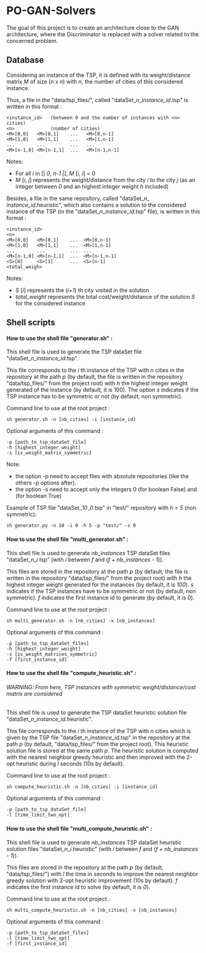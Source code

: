 # PO-GAN-Solvers

The goal of this project is to create an architecture close to the GAN architecture, where the Discriminator is replaced with a solver related to the concerned problem.

## Database

Considering an instance of the TSP, it is defined with its weight/distance matrix *M* of size (*n* x *n*) with *n*, the
number of cities of this considered instance.

Thus, a file in the "data/tsp_files/", called "dataSet_*n*_*instance_id*.tsp" is written in this format :

    <instance_id>   (between 0 and the number of instances with <n> cities)
    <n>             (number of cities)
    <M>[0,0]   <M>[0,1]    ...   <M>[0,n-1]
    <M>[1,0]   <M>[1,1]    ...   <M>[1,n-1]
    ...        ...         ...   ...
    <M>[n-1,0] <M>[n-1,1]  ...   <M>[n-1,n-1]

Notes: 
- For all *i* in [| *0*, *n-1* |], *M* [*i*, *i*] *= 0*
- *M* [*i*, *j*] represents the weight/distance from the city *i* to the city *j* (as an integer between *0* and an 
highest integer weight *h* included)


Besides, a file in the same repository, called "dataSet_*n*_ *instance_id*.heuristic", which also contains a solution 
to the considered instance of the TSP (in the "dataSet_*n*_*instance_id*.tsp" file), is written in this format :
    
    <instance_id>
    <n>
    <M>[0,0]   <M>[0,1]    ...  <M>[0,n-1]
    <M>[1,0]   <M>[1,1]    ...  <M>[1,n-1]
    ...        ...         ...  ...
    <M>[n-1,0] <M>[n-1,1]  ...  <M>[n-1,n-1]
    <S>[0]     <S>[1]      ...  <S>[n-1]
    <total_weigh>

Notes:
- *S* [*i*] represents the (*i+1*) th city visited in the solution
- *total_weight* represents the total cost/weight/distance of the solution *S* for the considered instance

## Shell scripts

#### How to use the shell file "generator.sh" :

This shell file is used to generate the TSP dataSet file "dataSet_*n*_*instance_id*.tsp". 

This file corresponds to the *i* th instance of the TSP with *n* cities in the repository at
the path *p* (by default, the file is written in the repository "data/tsp_files/" from the 
project root) with *h* the highest integer weight generated of the instance (by default, it is 100).
The option *s* indicates if the TSP instance has to be symmetric or not (by default, non symmetric).

Command line to use at the root project :

    sh generator.sh -n [nb_cities] -i [instance_id]

Optional arguments of this command :

    -p [path_to_tsp_dataSet_file]
    -h [highest_integer_weight]
    -s [is_weight_matrix_symmetric]

Note: 
- the option -p need to accept files with absolute repositories (like the others -p options after).
- the option -s need to accept only the integers 0 (for boolean False) and (for boolean True)

Example of TSP file "dataSet_*10*_*0*.tsp" in "test/" repository with *h = 5* (non symmetric):

    sh generator.py -n 10 -i 0 -h 5 -p "test/" -s 0

#### How to use the shell file "multi_generator.sh" :

This shell file is used to generate *nb_instances* TSP dataSet files "dataSet_*n*_*i*.tsp" (with *i* between *f* and 
(*f + nb_instances - 1*)). 

This files are stored in the repository at the path *p* (by default, the file is written in the repository 
"data/tsp_files/" from the project root) with *h* the highest integer weight generated for the instances (by default, 
it is *100*). *s* indicates if the TSP instances have to be symmetric or not (by default, non symmetric). *f* indicates 
the first instance id to generate (by default, it is *0*).

Command line to use at the root project :

    sh multi_generator.sh -n [nb_cities] -x [nb_instances]

Optional arguments of this command :

    -p [path_to_tsp_dataSet_files]
    -h [highest_integer_weight]
    -s [is_weight_matrices_symmetric]
    -f [first_instance_id]


#### How to use the shell file "compute_heuristic.sh" :

###### WARNING: From here, TSP instances with symmetric weight/distance/cost matrix are considered

This shell file is used to generate the TSP dataSet heuristic solution file "dataSet_*n*_*instance_id*.heuristic". 

This file corresponds to the *i* th instance of the TSP with *n* cities which is given by the TSP file 
"dataSet_*n*_*instance_id*.tsp" in the repository at the path *p* (by default, "data/tsp_files/" from the 
project root). This heuristic solution file is stored at the same path *p*. The heuristic solution is computed 
with the nearest neighbor greedy heuristic and then improved with the 2-opt heuristic during *l* seconds (10s by default).

Command line to use at the root project :

    sh compute_heuristic.sh -n [nb_cities] -i [instance_id]

Optional arguments of this command :

    -p [path_to_tsp_dataSet_file]
    -l [time_limit_two_opt]

#### How to use the shell file "multi_compute_heuristic.sh" :

This shell file is used to generate *nb_instances* TSP dataSet heuristic solution files "dataSet_*n*_*i*.heuristic" 
(with *i* between *f* and (*f + nb_instances - 1*)). 

This files are stored in the repository at the path *p* (by default, "data/tsp_files/") with *l* the time in seconds to 
improve the nearest neighbor greedy solution with 2-opt heuristic improvement (10s by default).
*f* indicates the first instance id to solve (by default, it is *0*).

Command line to use at the root project :

    sh multi_compute_heuristic.sh -n [nb_cities] -x [nb_instances]

Optional arguments of this command :

    -p [path_to_tsp_dataSet_files]
    -l [time_limit_two_opt]
    -f [first_instance_id]
